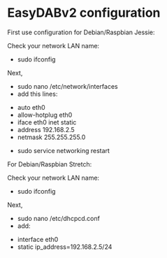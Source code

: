 # EasyDABv2 configuration 

First use configuration for Debian/Raspbian Jessie:

Check your network LAN name:
- sudo ifconfig

Next,
- sudo nano /etc/network/interfaces
- add this lines:

* auto eth0
* allow-hotplug eth0
* iface eth0 inet static
* address 192.168.2.5
* netmask 255.255.255.0

- sudo service networking restart


For Debian/Raspbian Stretch:

Check your network LAN name:
- sudo ifconfig

Next,
- sudo nano /etc/dhcpcd.conf
- add:

* interface eth0
* static ip_address=192.168.2.5/24

